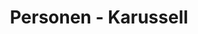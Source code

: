 ---
layout: modul
title: Personen - Karussell
description: Modul, das mehrere gewählte Personen horizontal angeordnet anzeigt. Von der jeweiligen Person werden ein verkleinertes Profilbild, Name und Berufsbezeichnung angezeigt sowie ein Verweis auf die jeweilige Personenseite. Werden mehr als 5 Personen ausgewählt wird eine Karussell-Navigation angezeigt.
department: modul
name: modul-team-slider
img: /media/konzepte/module/modul_team_slider.png
---